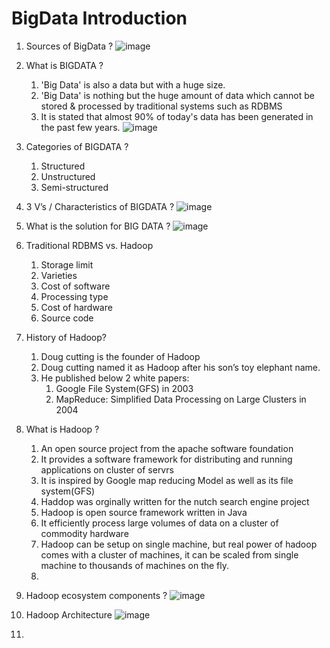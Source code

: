 # BigData Introduction
1. Sources of BigData ?
    ![image](https://github.com/rritec/Cloud-Data-Engineering/assets/20516321/8d25230e-3cc8-4094-9e4b-e650dfad380b)

2. What is BIGDATA ?
    1. 'Big Data' is also a data but with a huge size.
    2. 'Big Data' is nothing but the huge amount of data which cannot be stored & processed by traditional systems such as RDBMS
    3. It is stated that almost 90% of today's data has been generated in the past few years.
        ![image](https://github.com/rritec/Cloud-Data-Engineering/assets/20516321/3b8bf33b-37ff-4164-ac6a-b24bda69f065)

3. Categories of BIGDATA ?   
    1. Structured
    2. Unstructured
    3. Semi-structured
4. 3 V’s / Characteristics of BIGDATA ?
   ![image](https://github.com/rritec/Cloud-Data-Engineering/assets/20516321/fa2b954f-3d8d-4431-8fb2-1cdae5ecdce1)

5. What is the solution for BIG DATA ?
    ![image](https://github.com/rritec/Cloud-Data-Engineering/assets/20516321/a3552e6d-e43d-435b-8588-ccee645d5d26)

6. Traditional RDBMS vs. Hadoop
    1. Storage limit
    2. Varieties
    3. Cost of software
    4. Processing type
    5. Cost of hardware
    6. Source code
7. History of Hadoop?
    1. Doug cutting is the founder of Hadoop
    2. Doug cutting named it as Hadoop after his son’s toy elephant name.
    3. He published below 2 white papers:
        1. Google File System(GFS) in 2003
        2. MapReduce: Simplified Data Processing on Large Clusters in 2004
8. What is Hadoop ?
    1. An open source project from the apache software foundation
    2. It provides a software framework for distributing and running applications on cluster of servrs
    3. It is inspired by Google map reducing Model as well as its file system(GFS)
    4. Haddop was orginally written for the nutch search engine project
    5. Hadoop is open source framework written in Java
    6. It efficiently process large volumes of data on a cluster of commodity hardware
    7. Hadoop can be setup on single machine, but real power of hadoop comes with a cluster of machines, it can be scaled from single machine to thousands of machines on the fly.
    8. 
9. Hadoop ecosystem components ?
    ![image](https://github.com/rritec/Cloud-Data-Engineering/assets/20516321/d18917a0-37cb-46b7-89d5-f713e7a8d3ae)

10. Hadoop Architecture
    ![image](https://github.com/rritec/Cloud-Data-Engineering/assets/20516321/5a1cd33b-65c6-4a28-8689-39405e0c3c11)

11. 



